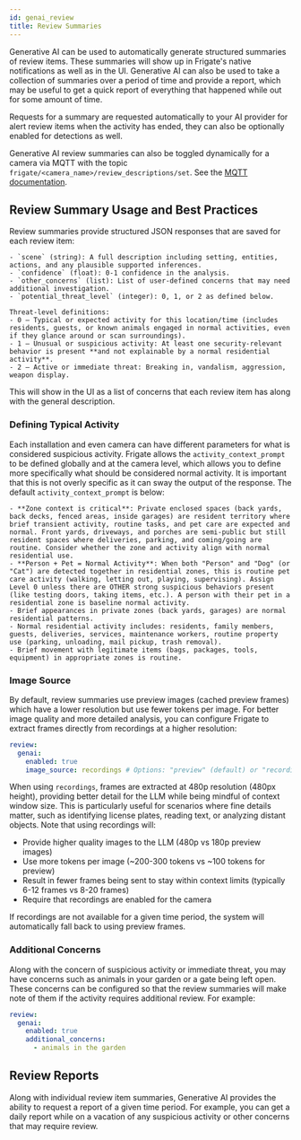 ```yaml
---
id: genai_review
title: Review Summaries
---
```


Generative AI can be used to automatically generate structured summaries of review items. These summaries will show up in Frigate's native notifications as well as in the UI. Generative AI can also be used to take a collection of summaries over a period of time and provide a report, which may be useful to get a quick report of everything that happened while out for some amount of time.

Requests for a summary are requested automatically to your AI provider for alert review items when the activity has ended, they can also be optionally enabled for detections as well.

Generative AI review summaries can also be toggled dynamically for a camera via MQTT with the topic `frigate/<camera_name>/review_descriptions/set`. See the [MQTT documentation](/integrations/mqtt/#frigatecamera_namereviewdescriptionsset).

## Review Summary Usage and Best Practices

Review summaries provide structured JSON responses that are saved for each review item:

```
- `scene` (string): A full description including setting, entities, actions, and any plausible supported inferences.
- `confidence` (float): 0-1 confidence in the analysis.
- `other_concerns` (list): List of user-defined concerns that may need additional investigation.
- `potential_threat_level` (integer): 0, 1, or 2 as defined below.

Threat-level definitions:
- 0 — Typical or expected activity for this location/time (includes residents, guests, or known animals engaged in normal activities, even if they glance around or scan surroundings).
- 1 — Unusual or suspicious activity: At least one security-relevant behavior is present **and not explainable by a normal residential activity**.
- 2 — Active or immediate threat: Breaking in, vandalism, aggression, weapon display.
```

This will show in the UI as a list of concerns that each review item has along with the general description.

### Defining Typical Activity

Each installation and even camera can have different parameters for what is considered suspicious activity. Frigate allows the `activity_context_prompt` to be defined globally and at the camera level, which allows you to define more specifically what should be considered normal activity. It is important that this is not overly specific as it can sway the output of the response. The default `activity_context_prompt` is below:

```
- **Zone context is critical**: Private enclosed spaces (back yards, back decks, fenced areas, inside garages) are resident territory where brief transient activity, routine tasks, and pet care are expected and normal. Front yards, driveways, and porches are semi-public but still resident spaces where deliveries, parking, and coming/going are routine. Consider whether the zone and activity align with normal residential use.
- **Person + Pet = Normal Activity**: When both "Person" and "Dog" (or "Cat") are detected together in residential zones, this is routine pet care activity (walking, letting out, playing, supervising). Assign Level 0 unless there are OTHER strong suspicious behaviors present (like testing doors, taking items, etc.). A person with their pet in a residential zone is baseline normal activity.
- Brief appearances in private zones (back yards, garages) are normal residential patterns.
- Normal residential activity includes: residents, family members, guests, deliveries, services, maintenance workers, routine property use (parking, unloading, mail pickup, trash removal).
- Brief movement with legitimate items (bags, packages, tools, equipment) in appropriate zones is routine.
```

### Image Source

By default, review summaries use preview images (cached preview frames) which have a lower resolution but use fewer tokens per image. For better image quality and more detailed analysis, you can configure Frigate to extract frames directly from recordings at a higher resolution:

```yaml
review:
  genai:
    enabled: true
    image_source: recordings # Options: "preview" (default) or "recordings"
```

When using `recordings`, frames are extracted at 480p resolution (480px height), providing better detail for the LLM while being mindful of context window size. This is particularly useful for scenarios where fine details matter, such as identifying license plates, reading text, or analyzing distant objects. Note that using recordings will:

- Provide higher quality images to the LLM (480p vs 180p preview images)
- Use more tokens per image (~200-300 tokens vs ~100 tokens for preview)
- Result in fewer frames being sent to stay within context limits (typically 6-12 frames vs 8-20 frames)
- Require that recordings are enabled for the camera

If recordings are not available for a given time period, the system will automatically fall back to using preview frames.

### Additional Concerns

Along with the concern of suspicious activity or immediate threat, you may have concerns such as animals in your garden or a gate being left open. These concerns can be configured so that the review summaries will make note of them if the activity requires additional review. For example:

```yaml
review:
  genai:
    enabled: true
    additional_concerns:
      - animals in the garden
```

## Review Reports

Along with individual review item summaries, Generative AI provides the ability to request a report of a given time period. For example, you can get a daily report while on a vacation of any suspicious activity or other concerns that may require review.
